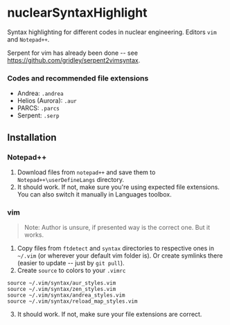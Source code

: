 # nuclearSyntaxHighlight
Syntax highlighting for different codes in nuclear engineering. 
Editors `vim` and `Notepad++`.

Serpent for vim has already been done -- see https://github.com/gridley/serpent2vimsyntax.

### Codes and recommended file extensions
- Andrea: `.andrea`
- Helios (Aurora): `.aur`
- PARCS: `.parcs`
- Serpent: `.serp`

## Installation

### Notepad++
1. Download files from `notepad++` and save them to `Notepad++\userDefineLangs` directory.
2. It should work. If not, make sure you're using expected file extensions. You can also switch it manually in Languages toolbox.

### vim
> Note: Author is unsure, if presented way is the correct one. But it works.
1. Copy files from `ftdetect` and `syntax` directories to respective ones in `~/.vim` (or wherever your default vim folder is). Or create symlinks there (easier to update -- just by `git pull`).
2. Create `source` to colors to your `.vimrc`
```vim
source ~/.vim/syntax/aur_styles.vim
source ~/.vim/syntax/zen_styles.vim
source ~/.vim/syntax/andrea_styles.vim
source ~/.vim/syntax/reload_map_styles.vim

```
3. It should work. If not, make sure your file extensions are correct.
